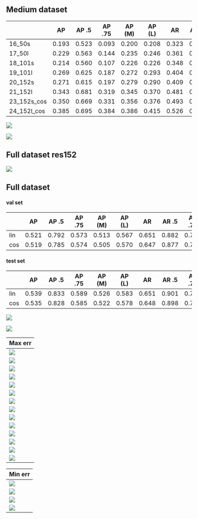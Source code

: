 ## Medium dataset


|             | AP    | AP .5 | AP .75 | AP (M) | AP (L) | AR    | AR .5 | AR .75 | AR (M) | AR (L) |
|-------------|-------|-------|--------|--------|--------|-------|-------|--------|--------|--------|
| 16_50s      | 0.193 | 0.523 | 0.093  | 0.200  | 0.208  | 0.323 | 0.694 | 0.261  | 0.302  | 0.353  |
| 17_50l      | 0.229 | 0.563 | 0.144  | 0.235  | 0.246  | 0.361 | 0.722 | 0.322  | 0.338  | 0.394  |
| 18_101s     | 0.214 | 0.560 | 0.107  | 0.226  | 0.226  | 0.348 | 0.726 | 0.284  | 0.329  | 0.376  |
| 19_101l     | 0.269 | 0.625 | 0.187  | 0.272  | 0.293  | 0.404 | 0.764 | 0.379  | 0.376  | 0.445  |
| 20_152s     | 0.271 | 0.615 | 0.197  | 0.279  | 0.290  | 0.409 | 0.764 | 0.389  | 0.384  | 0.445  |
| 21_152l     | 0.343 | 0.681 | 0.319  | 0.345  | 0.370  | 0.481 | 0.803 | 0.506  | 0.451  | 0.524  |
| 23_152s_cos | 0.350 | 0.669 | 0.331  | 0.356  | 0.376  | 0.493 | 0.801 | 0.518  | 0.463  | 0.535  |
| 24_152l_cos | 0.385 | 0.695 | 0.384  | 0.386  | 0.415  | 0.526 | 0.816 | 0.561  | 0.494  | 0.571  |

![](medium_dataset_16-17-18-19-20-21.png)

![](medium_dataset_20-21-23-24.png)

## Full dataset res152
![](res152.png)



## Full dataset

#### val set
|     | AP    | AP .5 | AP .75 | AP (M) | AP (L) | AR    | AR .5 | AR .75 | AR (M) | AR (L) |
|-----|-------|-------|--------|--------|--------|-------|-------|--------|--------|--------|
| lin | 0.521 | 0.792 | 0.573  | 0.513  | 0.567  | 0.651 | 0.882 | 0.717  | 0.614  | 0.704  |
| cos | 0.519 | 0.785 | 0.574  | 0.505  | 0.570  | 0.647 | 0.877 | 0.713  | 0.606  | 0.706  |

#### test set
|     | AP    | AP .5 | AP .75 | AP (M) | AP (L) | AR    | AR .5 | AR .75 | AR (M) | AR (L) |
|-----|-------|-------|--------|--------|-------|-------|-------|--------|--------|--------|
| lin | 0.539 | 0.833 | 0.589  | 0.526  | 0.583 | 0.651 | 0.901 | 0.713  | 0.615  | 0.701  |
| cos | 0.535 | 0.828 | 0.585  | 0.522  | 0.578 | 0.648 | 0.898 | 0.711  | 0.612  | 0.697  |

![](full_dataset_03-04.png)

![](ap.png)


| Max err                             |
|-------------------------------------|
| ![](img_err/max_err_03_1716695.png) |
| ![](img_err/max_err_03_482539.png)  |
| ![](img_err/max_err_03_477978.png)  |
| ![](img_err/max_err_03_483564.png)  |
| ![](img_err/max_err_03_495052.png)  |
| ![](img_err/max_err_03_466638.png)  |
| ![](img_err/max_err_03_435809.png)  |
| ![](img_err/max_err_03_2155447.png) |
| ![](img_err/max_err_03_429154.png)  |
| ![](img_err/max_err_03_431398.png)  |
| ![](img_err/max_err_03_448079.png)  |
| ![](img_err/max_err_03_206340.png)  |
| ![](img_err/max_err_03_459777.png)  |
| ![](img_err/max_err_03_2161195.png) |

| Min err                             |
|-------------------------------------|
| ![](img_err/min_err_03_547120.png)  |
| ![](img_err/min_err_03_455873.png)  |
| ![](img_err/min_err_03_1731118.png) |
| ![](img_err/min_err_03_1315032.png) |
